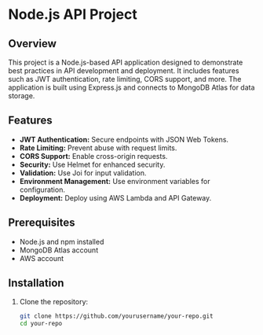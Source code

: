 # Node.js API Project

## Overview

This project is a Node.js-based API application designed to demonstrate best practices in API development and deployment. It includes features such as JWT authentication, rate limiting, CORS support, and more. The application is built using Express.js and connects to MongoDB Atlas for data storage.

## Features

- **JWT Authentication:** Secure endpoints with JSON Web Tokens.
- **Rate Limiting:** Prevent abuse with request limits.
- **CORS Support:** Enable cross-origin requests.
- **Security:** Use Helmet for enhanced security.
- **Validation:** Use Joi for input validation.
- **Environment Management:** Use environment variables for configuration.
- **Deployment:** Deploy using AWS Lambda and API Gateway.

## Prerequisites

- Node.js and npm installed
- MongoDB Atlas account
- AWS account

## Installation

1. Clone the repository:

   ```bash
   git clone https://github.com/yourusername/your-repo.git
   cd your-repo
